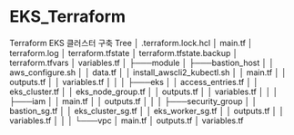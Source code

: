 # EKS_Terraform
Terraform EKS 클러스터 구축
Tree
│   .terraform.lock.hcl
│   main.tf
│   terraform.log
│   terraform.tfstate
│   terraform.tfstate.backup
│   terraform.tfvars
│   variables.tf
│
├───module
│   ├───bastion_host
│   │       aws_configure.sh
│   │       data.tf
│   │       install_awscli2_kubectl.sh
│   │       main.tf
│   │       outputs.tf
│   │       variables.tf
│   │
│   ├───eks
│   │       access_entries.tf
│   │       eks_cluster.tf
│   │       eks_node_group.tf
│   │       outputs.tf
│   │       variables.tf
│   │
│   ├───iam
│   │       main.tf
│   │       outputs.tf
│   │
│   ├───security_group
│   │       bastion_sg.tf
│   │       eks_cluster_sg.tf
│   │       eks_worker_sg.tf
│   │       outputs.tf
│   │       variables.tf
│   │
│   └───vpc
│           main.tf
│           outputs.tf
│           variables.tf